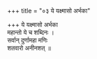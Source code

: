 +++
title = "०३ ये यक्ष्मासो अर्भका"

+++
ये यक्ष्मासो अर्भका  
महान्तो ये च शब्दिनः ।  
सर्वान् दुर्णामहा मणिः  
शतवारो अनीनशत् ॥